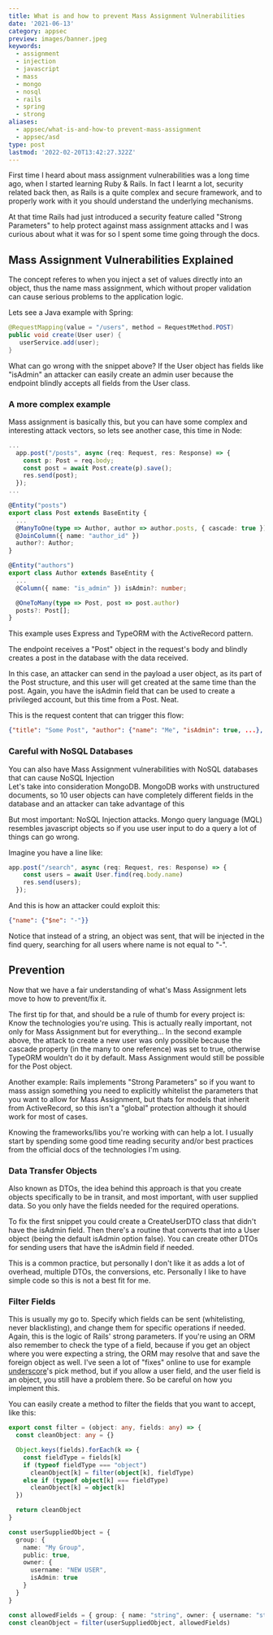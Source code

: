 ```yaml
---
title: What is and how to prevent Mass Assignment Vulnerabilities
date: '2021-06-13'
category: appsec
preview: images/banner.jpeg
keywords:
  - assignment
  - injection
  - javascript
  - mass
  - mongo
  - nosql
  - rails
  - spring
  - strong
aliases:
  - appsec/what-is-and-how-to prevent-mass-assignment
  - appsec/asd
type: post
lastmod: '2022-02-20T13:42:27.322Z'
---
```


First time I heard about mass assignment vulnerabilities was a long time ago, when I started learning Ruby & Rails. In fact I learnt a lot, security related back then, as Rails is a quite complex and secure framework, and to properly work with it you should understand the underlying mechanisms.

At that time Rails had just introduced a security feature called "Strong Parameters" to help protect against mass assignment attacks and I was curious about what it was for so I spent some time going through the docs.

## Mass Assignment Vulnerabilities Explained

The concept referes to when you inject a set of values directly into an object, thus the name mass assignment, which without proper validation can cause serious problems to the application logic.

Lets see a Java example with Spring:

```java
@RequestMapping(value = "/users", method = RequestMethod.POST)
public void create(User user) {
   userService.add(user);
}
```

What can go wrong with the snippet above? If the User object has fields like "isAdmin" an attacker can easily create an admin user because the endpoint blindly accepts all fields from the User class.

### A more complex example

Mass assignment is basically this, but you can have some complex and interesting attack vectors, so lets see another case, this time in Node:

```ts
...
  app.post("/posts", async (req: Request, res: Response) => {
    const p: Post = req.body;
    const post = await Post.create(p).save();
    res.send(post);
  });
...

@Entity("posts")
export class Post extends BaseEntity {
  ...
  @ManyToOne(type => Author, author => author.posts, { cascade: true })
  @JoinColumn({ name: "author_id" })
  author?: Author;
}

@Entity("authors")
export class Author extends BaseEntity {
  ...
  @Column({ name: "is_admin" }) isAdmin?: number;

  @OneToMany(type => Post, post => post.author)
  posts?: Post[];
}
```

This example uses Express and TypeORM with the ActiveRecord pattern.

The endpoint receives a "Post" object in the request's body and blindly creates a post in the database with the data received.

In this case, an attacker can send in the payload a user object, as its part of the Post structure, and this user will get created at the same time than the post. Again, you have the isAdmin field that can be used to create a privileged account, but this time from a Post. Neat.

This is the request content that can trigger this flow:

```json
{"title": "Some Post", "author": {"name": "Me", "isAdmin": true, ...}, ...}
```

### Careful with NoSQL Databases

You can also have Mass Assignment vulnerabilities with NoSQL databases that can cause NoSQL Injection  
Let's take into consideration MongoDB. MongoDB works with unstructured documents, so 10 user objects can have completely different fields in the database and an attacker can take advantage of this

But most important: NoSQL Injection attacks. Mongo query language (MQL) resembles javascript objects so if you use user input to do a query a lot of things can go wrong.

Imagine you have a line like:

```ts
app.post("/search", async (req: Request, res: Response) => {
    const users = await User.find(req.body.name)
    res.send(users);
  });
```

And this is how an attacker could exploit this:

```json
{"name": {"$ne": "-"}}
```

Notice that instead of a string, an object was sent, that will be injected in the find query, searching for all users where name is not equal to "-".

## Prevention

Now that we have a fair understanding of what's Mass Assignment lets move to how to prevent/fix it.

The first tip for that, and should be a rule of thumb for every project is: Know the technologies you're using. This is actually really important, not only for Mass Assignment but for everything... In the second example above, the attack to create a new user was only possible because the cascade property (in the many to one reference) was set to true, otherwise TypeORM wouldn't do it by default. Mass Assignment would still be possible for the Post object.

Another example: Rails implements "Strong Parameters" so if you want to mass assign something you need to explicitly whitelist the parameters that you want to allow for Mass Assignment, but thats for models that inherit from ActiveRecord, so this isn't a "global" protection although it should work for most of cases.

Knowing the frameworks/libs you're working with can help a lot. I usually start by spending some good time reading security and/or best practices from the official docs of the technologies I'm using.

### Data Transfer Objects

Also known as DTOs, the idea behind this approach is that you create objects specifically to be in transit, and most important, with user supplied data. So you only have the fields needed for the required operations.

To fix the first snippet you could create a CreateUserDTO class that didn't have the isAdmin field. Then there's a routine that converts that into a User object (being the default isAdmin option false). You can create other DTOs for sending users that have the isAdmin field if needed.

This is a common practice, but personally I don't like it as adds a lot of overhead, multiple DTOs, the conversions, etc. Personally I like to have simple code so this is not a best fit for me.

### Filter Fields

This is usually my go to. Specify which fields can be sent (whitelisting, never blacklisting), and change them for specific operations if needed. Again, this is the logic of Rails' strong parameters. If you're using an ORM also remember to check the type of a field, because if you get an object where you were expecting a string, the ORM may resolve that and save the foreign object as well. I've seen a lot of "fixes" online to use for example [underscore](https://underscorejs.org/)'s pick method, but if you allow a user field, and the user field is an object, you still have a problem there. So be careful on how you implement this.

You can easily create a method to filter the fields that you want to accept, like this:

```ts
export const filter = (object: any, fields: any) => {
  const cleanObject: any = {}

  Object.keys(fields).forEach(k => {
    const fieldType = fields[k]
    if (typeof fieldType === "object")
      cleanObject[k] = filter(object[k], fieldType)
    else if (typeof object[k] === fieldType)
      cleanObject[k] = object[k]
  })

  return cleanObject
}

const userSuppliedObject = {
  group: {
    name: "My Group",
    public: true,
    owner: {
      username: "NEW USER",
      isAdmin: true
    }
  }
}

const allowedFields = { group: { name: "string", owner: { username: "string" } } };
const cleanObject = filter(userSuppliedObject, allowedFields)
```
